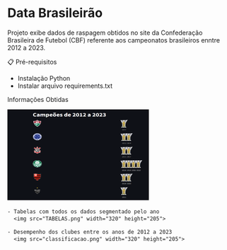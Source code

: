 <H1>Data Brasileirão</H1>

Projeto exibe dados de raspagem obtidos no site da Confederação Brasileira de Futebol (CBF)
referente aos campeonatos brasileiros enntre 2012 a 2023.


📋 Pré-requisitos

- Instalação Python
- Instalar arquivo requirements.txt


Informações Obtidas

<div class="container">
  <img src="campeoes.png" title="Lista de times campeões e respectivos anos do título" width="320" height="205">
</div>


<div class="container">

    - Tabelas com todos os dados segmentado pelo ano
      <img src="TABELAS.png" width="320" height="205">
</div>


<div class="container">

    - Desempenho dos clubes entre os anos de 2012 a 2023
      <img src="classificacao.png" width="320" height="205">
</div>




  
